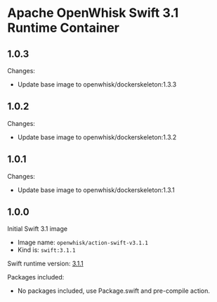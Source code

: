 <!--
#
# Licensed to the Apache Software Foundation (ASF) under one or more
# contributor license agreements.  See the NOTICE file distributed with
# this work for additional information regarding copyright ownership.
# The ASF licenses this file to You under the Apache License, Version 2.0
# (the "License"); you may not use this file except in compliance with
# the License.  You may obtain a copy of the License at
#
#     http://www.apache.org/licenses/LICENSE-2.0
#
# Unless required by applicable law or agreed to in writing, software
# distributed under the License is distributed on an "AS IS" BASIS,
# WITHOUT WARRANTIES OR CONDITIONS OF ANY KIND, either express or implied.
# See the License for the specific language governing permissions and
# limitations under the License.
#
-->

# Apache OpenWhisk Swift 3.1 Runtime Container

## 1.0.3
Changes:
  - Update base image to openwhisk/dockerskeleton:1.3.3

## 1.0.2
Changes:
  - Update base image to openwhisk/dockerskeleton:1.3.2

## 1.0.1
Changes:
  - Update base image to openwhisk/dockerskeleton:1.3.1

## 1.0.0
Initial Swift 3.1 image
  - Image name: `openwhisk/action-swift-v3.1.1`
  - Kind is: `swift:3.1.1`

Swift runtime version: [3.1.1](https://github.com/IBM-Swift/swift-ubuntu-docker/blob/58ee2502030deaa7273e3924b9b59495a929b66f/swift-development/Dockerfile)

Packages included:
  - No packages included, use Package.swift and pre-compile action.
